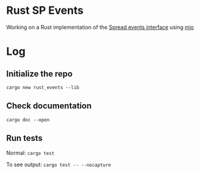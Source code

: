 # Rust SP Events

Working on a Rust implementation of the [Spread events interface](https://spread.org/docs/spread_docs_4/docs/events_interface.html) using [mio](https://docs.rs/mio/latest/mio/index.html)

# Log

## Initialize the repo

`cargo new rust_events --lib`

## Check documentation

`cargo doc --open`

## Run tests

Normal: `cargo test`

To see output: `cargo test -- --nocapture`

